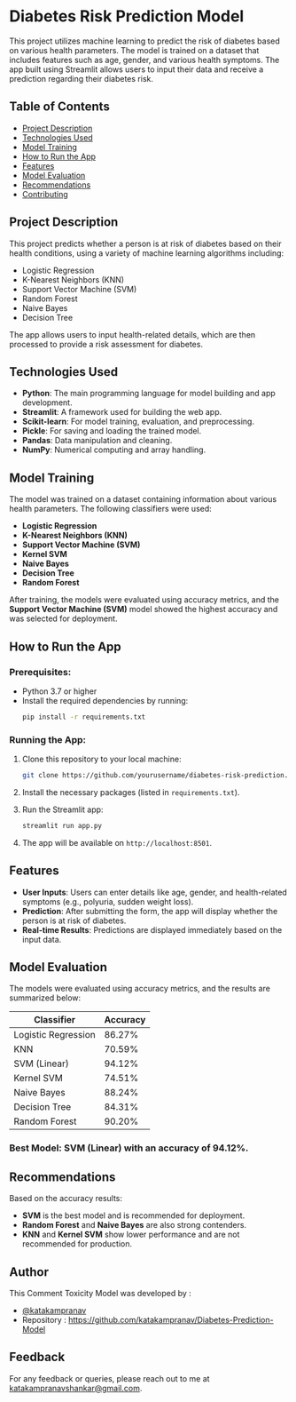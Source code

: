 # Diabetes Risk Prediction Model

This project utilizes machine learning to predict the risk of diabetes based on various health parameters. The model is trained on a dataset that includes features such as age, gender, and various health symptoms. The app built using Streamlit allows users to input their data and receive a prediction regarding their diabetes risk.

## Table of Contents
- [Project Description](#project-description)
- [Technologies Used](#technologies-used)
- [Model Training](#model-training)
- [How to Run the App](#how-to-run-the-app)
- [Features](#features)
- [Model Evaluation](#model-evaluation)
- [Recommendations](#recommendations)
- [Contributing](#contributing)

## Project Description
This project predicts whether a person is at risk of diabetes based on their health conditions, using a variety of machine learning algorithms including:
- Logistic Regression
- K-Nearest Neighbors (KNN)
- Support Vector Machine (SVM)
- Random Forest
- Naive Bayes
- Decision Tree

The app allows users to input health-related details, which are then processed to provide a risk assessment for diabetes.

## Technologies Used
- **Python**: The main programming language for model building and app development.
- **Streamlit**: A framework used for building the web app.
- **Scikit-learn**: For model training, evaluation, and preprocessing.
- **Pickle**: For saving and loading the trained model.
- **Pandas**: Data manipulation and cleaning.
- **NumPy**: Numerical computing and array handling.

## Model Training
The model was trained on a dataset containing information about various health parameters. The following classifiers were used:

- **Logistic Regression**
- **K-Nearest Neighbors (KNN)**
- **Support Vector Machine (SVM)**
- **Kernel SVM**
- **Naive Bayes**
- **Decision Tree**
- **Random Forest**

After training, the models were evaluated using accuracy metrics, and the **Support Vector Machine (SVM)** model showed the highest accuracy and was selected for deployment.

## How to Run the App

### Prerequisites:
- Python 3.7 or higher
- Install the required dependencies by running:
  ```bash
  pip install -r requirements.txt
  ```

### Running the App:
1. Clone this repository to your local machine:
   ```bash
   git clone https://github.com/yourusername/diabetes-risk-prediction.git
   ```

2. Install the necessary packages (listed in `requirements.txt`).

3. Run the Streamlit app:
   ```bash
   streamlit run app.py
   ```

4. The app will be available on `http://localhost:8501`.

## Features
- **User Inputs**: Users can enter details like age, gender, and health-related symptoms (e.g., polyuria, sudden weight loss).
- **Prediction**: After submitting the form, the app will display whether the person is at risk of diabetes.
- **Real-time Results**: Predictions are displayed immediately based on the input data.

## Model Evaluation
The models were evaluated using accuracy metrics, and the results are summarized below:

| Classifier          | Accuracy   |
|---------------------|------------|
| Logistic Regression | 86.27%     |
| KNN                 | 70.59%     |
| SVM (Linear)        | 94.12%     |
| Kernel SVM          | 74.51%     |
| Naive Bayes         | 88.24%     |
| Decision Tree       | 84.31%     |
| Random Forest       | 90.20%     |

### Best Model: **SVM (Linear)** with an accuracy of **94.12%**.

## Recommendations
Based on the accuracy results:
- **SVM** is the best model and is recommended for deployment.
- **Random Forest** and **Naive Bayes** are also strong contenders.
- **KNN** and **Kernel SVM** show lower performance and are not recommended for production.

## Author

This Comment Toxicity Model was developed by :
-	[@katakampranav](https://github.com/katakampranav)
-	Repository : https://github.com/katakampranav/Diabetes-Prediction-Model

## Feedback

For any feedback or queries, please reach out to me at katakampranavshankar@gmail.com.
